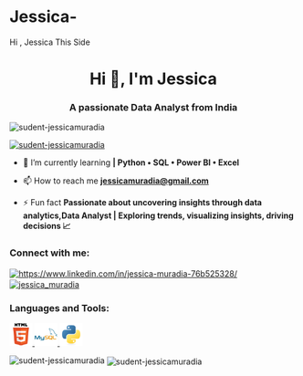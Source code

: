 # Jessica-
Hi , Jessica This Side
<h1 align="center">Hi 👋, I'm Jessica</h1>
<h3 align="center">A passionate Data Analyst from India</h3>

<p align="left"> <img src="https://komarev.com/ghpvc/?username=sudent-jessicamuradia&label=Profile%20views&color=0e75b6&style=flat" alt="sudent-jessicamuradia" /> </p>

<p align="left"> <a href="https://github.com/ryo-ma/github-profile-trophy"><img src="https://github-profile-trophy.vercel.app/?username=sudent-jessicamuradia" alt="sudent-jessicamuradia" /></a> </p>

- 🌱 I’m currently learning **| Python • SQL • Power BI • Excel**

- 📫 How to reach me **jessicamuradia@gmail.com**

- ⚡ Fun fact **Passionate about uncovering insights through data analytics,Data Analyst | Exploring trends, visualizing insights, driving decisions 📈**

<h3 align="left">Connect with me:</h3>
<p align="left">
<a href="https://linkedin.com/in/https://www.linkedin.com/in/jessica-muradia-76b525328/" target="blank"><img align="center" src="https://raw.githubusercontent.com/rahuldkjain/github-profile-readme-generator/master/src/images/icons/Social/linked-in-alt.svg" alt="https://www.linkedin.com/in/jessica-muradia-76b525328/" height="30" width="40" /></a>
<a href="https://instagram.com/jessica_muradia" target="blank"><img align="center" src="https://raw.githubusercontent.com/rahuldkjain/github-profile-readme-generator/master/src/images/icons/Social/instagram.svg" alt="jessica_muradia" height="30" width="40" /></a>
</p>

<h3 align="left">Languages and Tools:</h3>
<p align="left"> <a href="https://www.w3.org/html/" target="_blank" rel="noreferrer"> <img src="https://raw.githubusercontent.com/devicons/devicon/master/icons/html5/html5-original-wordmark.svg" alt="html5" width="40" height="40"/> </a> <a href="https://www.mysql.com/" target="_blank" rel="noreferrer"> <img src="https://raw.githubusercontent.com/devicons/devicon/master/icons/mysql/mysql-original-wordmark.svg" alt="mysql" width="40" height="40"/> </a> <a href="https://www.python.org" target="_blank" rel="noreferrer"> <img src="https://raw.githubusercontent.com/devicons/devicon/master/icons/python/python-original.svg" alt="python" width="40" height="40"/> </a> </p>

<p><img align="left" src="https://github-readme-stats.vercel.app/api/top-langs?username=sudent-jessicamuradia&show_icons=true&locale=en&layout=compact" alt="sudent-jessicamuradia" /></p>

<p>&nbsp;<img align="center" src="https://github-readme-stats.vercel.app/api?username=sudent-jessicamuradia&show_icons=true&locale=en" alt="sudent-jessicamuradia" /></p>
